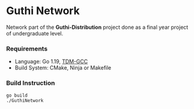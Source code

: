 # Guthi Network 
Network part of the **Guthi-Distribution** project done as a final year project of undergraduate level. 

### Requirements
* Language: Go 1.19, [TDM-GCC](https://jmeubank.github.io/tdm-gcc/)
* Build System: CMake, Ninja or Makefile


### Build Instruction 
```
go build
./GuthiNetwork
```